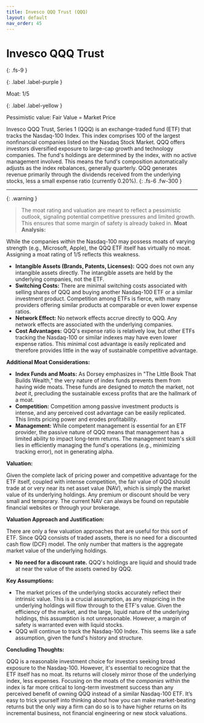 ```yaml
---
title: Invesco QQQ Trust (QQQ)
layout: default
nav_order: 45
---
```


# Invesco QQQ Trust
{: .fs-9 }

{: .label .label-purple }

Moat: 1/5

{: .label .label-yellow }

Pessimistic value: Fair Value = Market Price

Invesco QQQ Trust, Series 1 (QQQ) is an exchange-traded fund (ETF) that tracks the Nasdaq-100 Index. This index comprises 100 of the largest nonfinancial companies listed on the Nasdaq Stock Market. QQQ offers investors diversified exposure to large-cap growth and technology companies.  The fund's holdings are determined by the index, with no active management involved. This means the fund's composition automatically adjusts as the index rebalances, generally quarterly. QQQ generates revenue primarily through the dividends received from the underlying stocks, less a small expense ratio (currently 0.20%).
{: .fs-6 .fw-300 }

---

{: .warning } 
>The moat rating and valuation are meant to reflect a pessimistic outlook, signaling potential competitive pressures and limited growth. This ensures that some margin of safety is already baked in.
**Moat Analysis:**

While the companies *within* the Nasdaq-100 may possess moats of varying strength (e.g., Microsoft, Apple), the QQQ ETF itself has virtually no moat. Assigning a moat rating of 1/5 reflects this weakness.

* **Intangible Assets (Brands, Patents, Licenses):**  QQQ does not own any intangible assets directly.  The intangible assets are held by the underlying companies, not the ETF.
* **Switching Costs:** There are minimal switching costs associated with selling shares of QQQ and buying another Nasdaq-100 ETF or a similar investment product.  Competition among ETFs is fierce, with many providers offering similar products at comparable or even lower expense ratios.
* **Network Effect:** No network effects accrue directly to QQQ. Any network effects are associated with the underlying companies.
* **Cost Advantages:**  QQQ's expense ratio is relatively low, but other ETFs tracking the Nasdaq-100 or similar indexes may have even lower expense ratios.  This minimal cost advantage is easily replicated and therefore provides little in the way of sustainable competitive advantage.

**Additional Moat Considerations:**

* **Index Funds and Moats:** As Dorsey emphasizes in "The Little Book That Builds Wealth," the very nature of index funds prevents them from having wide moats.  These funds are designed to *match* the market, not *beat* it, precluding the sustainable excess profits that are the hallmark of a moat.  
* **Competition:** Competition among passive investment products is intense, and any perceived cost advantage can be easily replicated.  This limits pricing power and erodes profitability.  
* **Management:**  While competent management is essential for an ETF provider, the passive nature of QQQ means that management has a limited ability to impact long-term returns. The management team's skill lies in efficiently managing the fund's operations (e.g., minimizing tracking error), not in generating alpha.

**Valuation:**

Given the complete lack of pricing power and competitive advantage for the ETF itself, coupled with intense competition, the fair value of QQQ should trade at or very near its net asset value (NAV), which is simply the market value of its underlying holdings.  Any premium or discount should be very small and temporary. The current NAV can always be found on reputable financial websites or through your brokerage.

**Valuation Approach and Justification:**

There are only a few valuation approaches that are useful for this sort of ETF.  Since QQQ consists of traded assets, there is no need for a discounted cash flow (DCF) model.  The only number that matters is the aggregate market value of the underlying holdings.

* **No need for a discount rate.** QQQ's holdings are liquid and should trade at near the value of the assets owned by QQQ.


**Key Assumptions:**

* The market prices of the underlying stocks accurately reflect their intrinsic value. This is a crucial assumption, as any mispricing in the underlying holdings will flow through to the ETF's value. Given the efficiency of the market, and the large, liquid nature of the underlying holdings, this assumption is not unreasonable.  However, a margin of safety is warranted even with liquid stocks.
* QQQ will continue to track the Nasdaq-100 Index. This seems like a safe assumption, given the fund's history and structure.

**Concluding Thoughts:**

QQQ is a reasonable investment choice for investors seeking broad exposure to the Nasdaq-100. However, it's essential to recognize that the ETF itself has no moat. Its returns will closely mirror those of the underlying index, less expenses. Focusing on the moats of the *companies* within the index is far more critical to long-term investment success than any perceived benefit of owning QQQ instead of a similar Nasdaq-100 ETF.  It’s easy to trick yourself into thinking about how you can make market-beating returns but the only way a firm can do so is to have higher returns on its incremental business, not financial engineering or new stock valuations.